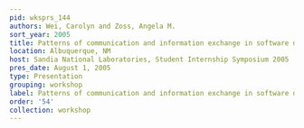 ```yaml
---
pid: wksprs_144
authors: Wei, Carolyn and Zoss, Angela M.
sort_year: 2005
title: Patterns of communication and information exchange in software development
location: Albuquerque, NM
host: Sandia National Laboratories, Student Internship Symposium 2005
pres_date: August 1, 2005
type: Presentation
grouping: workshop
label: Patterns of communication and information exchange in software development
order: '54'
collection: workshop
---
```

